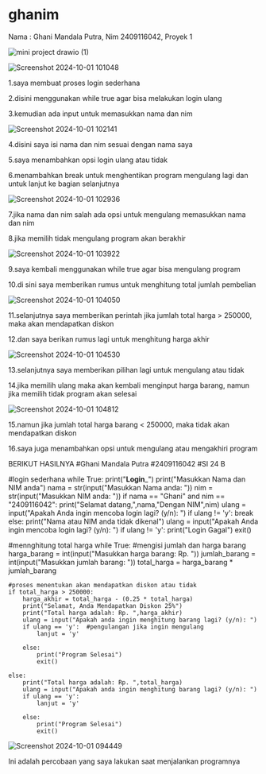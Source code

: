 # ghanim
Nama : Ghani Mandala Putra, Nim 2409116042, Proyek 1

![mini project  drawio (1)](https://github.com/user-attachments/assets/bc49676b-2bab-4e77-8981-a937173e151b)

![Screenshot 2024-10-01 101048](https://github.com/user-attachments/assets/68e5d124-adc2-4d48-9f4d-5875624bbd84)

1.saya membuat proses login sederhana 

2.disini menggunakan while true agar bisa melakukan login ulang 

3.kemudian ada input untuk memasukkan nama dan nim


![Screenshot 2024-10-01 102141](https://github.com/user-attachments/assets/9c4be7a0-d7c2-4633-b61b-d9bd7d30b370)

4.disini saya isi nama dan nim  sesuai dengan nama saya

5.saya menambahkan opsi login ulang atau tidak

6.menambahkan break untuk menghentikan program mengulang lagi dan untuk lanjut ke bagian selanjutnya

![Screenshot 2024-10-01 102936](https://github.com/user-attachments/assets/0c7323ea-cb0e-4dc5-aa1f-7d7eb9e85dea)

7.jika nama dan nim salah ada opsi untuk mengulang memasukkan nama dan nim

8.jika memilih tidak mengulang program akan berakhir

![Screenshot 2024-10-01 103922](https://github.com/user-attachments/assets/6d922bdb-2436-4e33-9d16-b737f1877c22)

9.saya kembali menggunakan while true agar bisa mengulang program

10.di sini saya memberikan rumus untuk menghitung total jumlah pembelian

![Screenshot 2024-10-01 104050](https://github.com/user-attachments/assets/5230daef-c463-4048-b881-0d4143367fa5)

11.selanjutnya saya memberikan perintah jika jumlah total harga > 250000, maka akan mendapatkan diskon

12.dan saya berikan rumus lagi untuk menghitung harga akhir

![Screenshot 2024-10-01 104530](https://github.com/user-attachments/assets/53e6a22a-8fed-4008-ac55-b486913d6ee9)

13.selanjutnya saya memberikan pilihan lagi untuk mengulang atau tidak

14.jika memilih ulang maka akan kembali menginput harga barang, namun jika memilih tidak program akan selesai

![Screenshot 2024-10-01 104812](https://github.com/user-attachments/assets/07eddf47-47f6-432b-8924-083d9e987f39)

15.namun jika jumlah total harga barang < 250000, maka tidak akan mendapatkan diskon

16.saya juga menambahkan opsi untuk mengulang atau mengakhiri program

BERIKUT HASILNYA
#Ghani Mandala Putra
#2409116042
#SI 24 B

#login sederhana
while True:
    print("__________Login___________")
    print("Masukkan Nama dan NIM anda")
    nama = str(input("Masukkan Nama anda: "))
    nim = str(input("Masukkan NIM anda: "))
    if nama == "Ghani" and nim == "2409116042":
        print("Selamat datang,",nama,"Dengan NIM",nim)
        ulang = input("Apakah Anda ingin mencoba login lagi? (y/n): ")
        if ulang != 'y': break 
    else:
        print("Nama atau NIM anda tidak dikenal")
        ulang = input("Apakah Anda ingin mencoba login lagi? (y/n): ")
        if ulang != 'y':
            print("Login Gagal")
            exit()

#mennghitung total harga
while True:
    #mengisi jumlah dan harga barang
    harga_barang = int(input("Masukkan harga barang: Rp. "))
    jumlah_barang = int(input("Masukkan jumlah barang: "))
    total_harga = harga_barang * jumlah_barang

    #proses menentukan akan mendapatkan diskon atau tidak
    if total_harga > 250000:
        harga_akhir = total_harga - (0.25 * total_harga)
        print("Selamat, Anda Mendapatkan Diskon 25%")
        print("Total harga adalah: Rp. ",harga_akhir)
        ulang = input("Apakah anda ingin menghitung barang lagi? (y/n): ")
        if ulang == 'y':  #pengulangan jika ingin mengulang
            lanjut = 'y'
        
        else:
            print("Program Selesai")
            exit()

    else:
        print("Total harga adalah: Rp. ",total_harga)
        ulang = input("Apakah anda ingin menghitung barang lagi? (y/n): ")
        if ulang == 'y':
            lanjut = 'y'
        
        else:
            print("Program Selesai")
            exit()


![Screenshot 2024-10-01 094449](https://github.com/user-attachments/assets/ca99e296-a85e-408e-b25c-946d7b04e2e8)

Ini adalah percobaan yang saya lakukan saat menjalankan programnya


